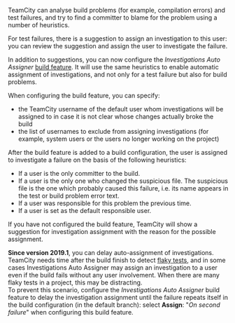 [//]: # (title: Investigations Auto Assigner)
[//]: # (auxiliary-id: Investigations Auto Assigner)

TeamCity can analyse build problems (for example, compilation errors) and test failures, and try to find a committer to blame for the problem using a number of heuristics.

For test failures, there is a suggestion to assign an investigation to this user: you can review the suggestion and assign the user to investigate the failure.

In addition to suggestions, you can now configure the _Investigations Auto Assigner_ [build feature](adding-build-features.md). It will use the same heuristics to enable automatic assignment of investigations, and not only for a test failure but also for build problems.

When configuring the build feature, you can specify:
* the TeamCity username of the default user whom investigations will be assigned to in case it is not clear whose changes actually broke the build
* the list of usernames to exclude from assigning investigations (for example, system users or the users no longer working on the project)

After the build feature is added to a build configuration, the user is assigned to investigate a failure on the basis of the following heuristics:
* If a user is the only committer to the build.
* If a user is the only one who changed the suspicious file. The suspicious file is the one which probably caused this failure, i.e. its name appears in the test or build problem error text.
* If a user was responsible for this problem the previous time.
* If a user is set as the default responsible user.

If you have not configured the build feature, TeamCity will show a suggestion for investigation assignment with the reason for the possible assignment.

<anchor name="delay-auto-assign"/>

__Since version 2019.1__, you can delay auto-assignment of investigations.   
TeamCity needs time after the build finish to detect [flaky tests](viewing-tests-and-configuration-problems.md#Flaky+Tests), and in some cases Investigations Auto Assigner may assign an investigation to a user even if the build fails without any user involvement. When there are many flaky tests in a project, this may be distracting.   
To prevent this scenario, configure the _Investigations Auto Assigner_ build feature to delay the investigation assignment until the failure repeats itself in the build configuration (in the default branch): select __Assign__: "_On second failure_" when configuring this build feature.